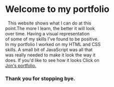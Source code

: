 <h1>Welcome to my portfolio</h1>

<p>
  &nbsp;&nbsp;This website shows what I can do at this
  <br>
  point.The more I learn, the better it will look 
  <br>
  over time. Having a visual  representation 
  <br>
  of some of my skills I've found to be positive.
  <br>
  In my portfolio I worked on my HTML and CSS 
  <br>
  skills. A small bit of JavaScript was all that 
  <br>
  was really needed to make it look the way it 
  <br>
  does. If you'd like to see how it looks Click on 
  <br>
  <a href="https://jonathan-treloggen.github.io/index.html" target="_blank">Jon's portfolio.</a> 
</p>

<h3>Thank you for stopping bye.</h3>
